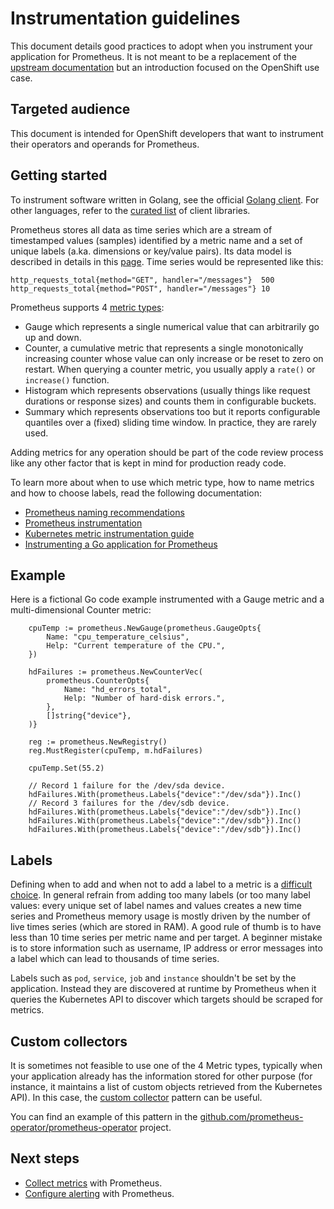# Instrumentation guidelines

This document details good practices to adopt when you instrument your application for Prometheus. It is not meant to be a replacement of the [upstream documentation](https://prometheus.io/docs/practices/instrumentation/) but an introduction focused on the OpenShift use case.

## Targeted audience

This document is intended for OpenShift developers that want to instrument their operators and operands for Prometheus.

## Getting started

To instrument software written in Golang, see the official [Golang client](https://pkg.go.dev/github.com/prometheus/client_golang). For other languages, refer to the [curated list](https://prometheus.io/docs/instrumenting/clientlibs/#client-libraries) of client libraries.

Prometheus stores all data as time series which are a stream of timestamped values (samples) identified by a metric name and a set of unique labels (a.ka. dimensions or key/value pairs). Its data model is described in details in this [page](https://prometheus.io/docs/concepts/data_model/). Time series would be represented like this:

```
http_requests_total{method="GET", handler="/messages"}  500
http_requests_total{method="POST", handler="/messages"} 10
```

Prometheus supports 4 [metric types](https://prometheus.io/docs/concepts/metric_types/):
* Gauge which represents a single numerical value that can arbitrarily go up and down.
* Counter, a cumulative metric that represents a single monotonically increasing counter whose value can only increase or be reset to zero on restart. When querying a counter metric, you usually apply a `rate()` or `increase()` function.
* Histogram which represents observations (usually things like request durations or response sizes) and counts them in configurable buckets.
* Summary which represents observations too but it reports configurable quantiles over a (fixed) sliding time window. In practice, they are rarely used.

Adding metrics for any operation should be part of the code review process like any other factor that is kept in mind for production ready code.

To learn more about when to use which metric type, how to name metrics and how to choose labels, read the following documentation:
* [Prometheus naming recommendations](https://prometheus.io/docs/practices/naming/)
* [Prometheus instrumentation](https://prometheus.io/docs/practices/instrumentation/)
* [Kubernetes metric instrumentation guide](https://github.com/kubernetes/community/blob/master/contributors/devel/sig-instrumentation/metric-instrumentation.md)
* [Instrumenting a Go application for Prometheus](https://prometheus.io/docs/guides/go-application/)

## Example

Here is a fictional Go code example instrumented with a Gauge metric and a multi-dimensional Counter metric:

```golang
	cpuTemp := prometheus.NewGauge(prometheus.GaugeOpts{
		Name: "cpu_temperature_celsius",
		Help: "Current temperature of the CPU.",
	})

	hdFailures := prometheus.NewCounterVec(
		prometheus.CounterOpts{
			Name: "hd_errors_total",
			Help: "Number of hard-disk errors.",
		},
		[]string{"device"},
	)}

	reg := prometheus.NewRegistry()
	reg.MustRegister(cpuTemp, m.hdFailures)

	cpuTemp.Set(55.2)

	// Record 1 failure for the /dev/sda device.
	hdFailures.With(prometheus.Labels{"device":"/dev/sda"}).Inc()
	// Record 3 failures for the /dev/sdb device.
	hdFailures.With(prometheus.Labels{"device":"/dev/sdb"}).Inc()
	hdFailures.With(prometheus.Labels{"device":"/dev/sdb"}).Inc()
	hdFailures.With(prometheus.Labels{"device":"/dev/sdb"}).Inc()
```

## Labels

Defining when to add and when not to add a label to a metric is a [difficult choice](https://prometheus.io/docs/practices/instrumentation/#use-labels). In general refrain from adding too many labels (or too many label values: every unique set of label names and values creates a new time series and Prometheus memory usage is mostly driven by the number of live times series (which are stored in RAM). A good rule of thumb is to have less than 10 time series per metric name and per target. A beginner mistake is to store information such as username, IP address or error messages into a label which can lead to thousands of time series.

Labels such as `pod`, `service`, `job` and `instance` shouldn't be set by the application. Instead they are discovered at runtime by Prometheus when it queries the Kubernetes API to discover which targets should be scraped for metrics.

## Custom collectors

It is sometimes not feasible to use one of the 4 Metric types, typically when your application already has the information stored for other purpose (for instance, it maintains a list of custom objects retrieved from the Kubernetes API). In this case, the [custom collector](https://pkg.go.dev/github.com/prometheus/client_golang@v1.20.4/prometheus#hdr-Custom_Collectors_and_constant_Metrics) pattern can be useful.

You can find an example of this pattern in the [github.com/prometheus-operator/prometheus-operator](https://github.com/prometheus-operator/prometheus-operator/blob/3df0811bdc7c046cb283006d94092e42219a0e2f/pkg/operator/operator.go#L166-L191) project.

## Next steps

* [Collect metrics](collecting_metrics.md) with Prometheus.
* [Configure alerting](alerting.md) with Prometheus.
